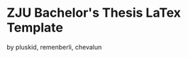 ZJU Bachelor's Thesis LaTex Template
====================================
by pluskid, remenberli, chevalun
